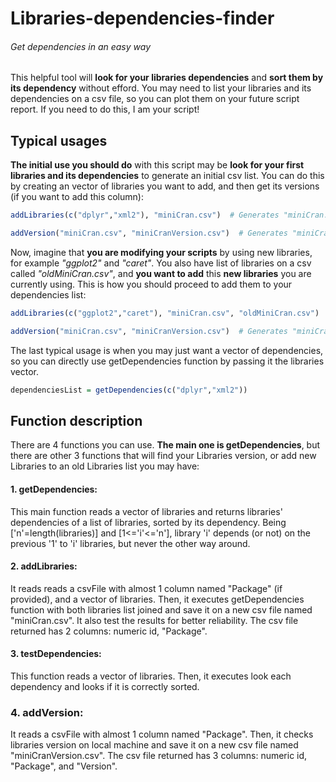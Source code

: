 # Libraries-dependencies-finder

###### Get dependencies in an easy way

This helpful tool will **look for your libraries dependencies** and **sort them by its dependency** without efford. You may need to list your libraries and its dependencies on a csv file, so you can plot them on your future script report. If you need to do this, I am your script!


## Typical usages

**The initial use you should do** with this script may be **look for your first libraries and its dependencies** to generate an initial csv list. You can do this by creating an vector of libraries you want to add, and then get its versions (if you want to add this column):
```R
addLibraries(c("dplyr","xml2"), "miniCran.csv")  # Generates "miniCran.csv" file with this two libraries and its dependencies

addVersion("miniCran.csv", "miniCranVersion.csv")  # Generates "miniCranVersion.csv" with versions & libraries names

```


Now, imagine that **you are modifying your scripts** by using new libraries, for example _"ggplot2"_ and _"caret"_. You also have list of libraries on a csv called _"oldMiniCran.csv"_, and **you want to add** this **new libraries** you are currently using. This is how you should proceed to add them to your dependencies list:
```R
addLibraries(c("ggplot2","caret"), "miniCran.csv", "oldMiniCran.csv")  # Generates "miniCran.csv"

addVersion("miniCran.csv", "miniCranVersion.csv")  # Generates "miniCranVersion.csv" with versions & libraries names

```

The last typical usage is when you may just want a vector of dependencies, so you can directly use getDependencies function by passing it the libraries vector.
```R
dependenciesList = getDependencies(c("dplyr","xml2"))
```

## Function description

There are 4 functions you can use. **The main one is getDependencies**, but there are other 3 functions that will find your Libraries version, or add new Libraries to an old Libraries list you may have:

#### 1. getDependencies:
This main function reads a vector of libraries and returns libraries' dependencies of a list of libraries, sorted by its dependency. Being ['n'=length(libraries)] and [1<='i'<='n'], library 'i' depends (or not)  on the previous '1' to 'i' libraries, but never the other way around.

#### 2. addLibraries:
It reads reads a csvFile with almost 1 column named "Package" (if provided), and a vector of libraries. Then, it executes getDependencies function with both libraries list joined and save it on a new csv file named "miniCran.csv". It also test the results for better reliability. The csv file returned has 2  columns: numeric id, "Package".

#### 3. testDependencies:
This function reads a vector of libraries. Then, it executes look each dependency and looks if it is correctly sorted.

### 4. addVersion:
It reads a csvFile with almost 1 column named "Package". Then, it checks libraries version on local machine and save it on a new csv file named "miniCranVersion.csv". The csv file returned has 3 columns: numeric id, "Package", and "Version".

